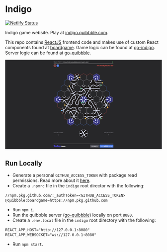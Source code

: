 # Indigo

[![Netlify Status](https://api.netlify.com/api/v1/badges/3d12a9ad-1a6c-4556-b0a8-5ac7b26a4f68/deploy-status)](https://app.netlify.com/sites/indigo-quibbble/deploys)

Indigo game website. Play at [indigo.quibbble.com](https://indigo.quibbble.com).

This repo contains [ReactJS](https://react.dev) frontend code and makes use of custom React components found at [boardgame](https://github.com/quibbble/boardgame). Game logic can be found at [go-indigo](https://github.com/quibbble/go-indigo). Server logic can be found at [go-quibbble](https://github.com/quibbble/go-quibbble). 

[![Quibbble Indigo](screenshot.png)](https://indigo.quibbble.com)

## Run Locally

- Generate a personal `GITHUB_ACCESS_TOKEN` with package read permissions. Read more about it [here](https://docs.github.com/en/packages/working-with-a-github-packages-registry/working-with-the-npm-registry).
- Create a `.npmrc` file in the `indigo` root director with the following:
```
//npm.pkg.github.com/:_authToken=<GITHUB_ACCESS_TOKEN>
@quibbble:boardgame=https://npm.pkg.github.com
```
- Run `npm i`.
- Run the quibbble server ([go-quibbble](https://github.com/quibbble/go-quibbble)) locally on port `8080`.
- Create a `.env.local` file in the `indigo` root directory with the following:
```
REACT_APP_HOST="http://127.0.0.1:8080"
REACT_APP_WEBSOCKET="ws://127.0.0.1:8080"
```
- Run `npm start`.
